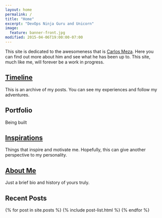 ```yaml
---
layout: home
permalink: /
title: "Home"
excerpt: "DevOps Ninja Guru and Unicorn"
image:
  feature: banner-front.jpg
modified: 2015-04-06T19:00:00-07:00
---
```

This site is dedicated to the awesomeness that is [Carlos Meza](https://www.linkedin.com/in/cmeza99). Here you can find out more about him and see what he has been up to. This site, much like me, will forever be a work in progress.

<div class="tiles">

<div class="tile">
  <h2 class="post-title"><a href="/archive/" title="Post archive">Timeline</a></h2>
  <p class="post-excerpt">This is an archive of my posts. You can see my experiences and follow my adventures.</p>
</div><!-- /.tile -->

<div class="tile">
  <h2 class="post-title">Portfolio</h2>
  <p class="post-excerpt">Being built</p>
</div><!-- /.tile -->

<div class="tile">
  <h2 class="post-title"><a href="/likes/" title="Things I like">Inspirations</a></h2>
  <p class="post-excerpt">Things that inspire and motivate me. Hopefully, this can give another perspective to my personality.</p>
</div><!-- /.tiles -->

<div class="tile">
  <h2 class="post-title"><a href="/about/" title="About Carlos Meza">About Me</a></h2>
  <p class="post-excerpt">Just a brief bio and history of yours truly.</p>
</div><!-- /.tile -->

</div><!-- /.tile -->

<div style="clear:both"></div>

## Recent Posts

<div class="tiles">
{% for post in site.posts %}
	{% include post-list.html %}
{% endfor %}
</div><!-- /.tiles -->

